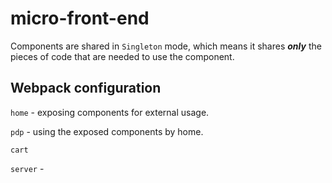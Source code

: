 # micro-front-end
Components are shared in ```Singleton``` mode, which means it shares ***only*** the pieces of code that are needed to use the component.
## Webpack configuration
```home``` - exposing components for external usage.

```pdp``` - using the exposed components by home.

```cart```  

``server`` - 
